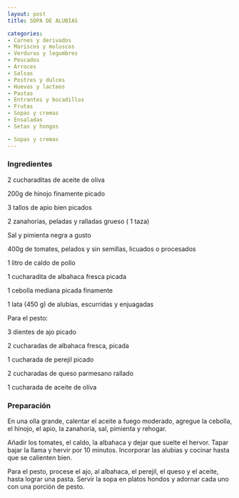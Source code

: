 ```yaml
---
layout: post
title: SOPA DE ALUBIAS

categories:
- Carnes y derivados
- Mariscos y moluscos
- Verduras y legumbres
- Pescados
- Arroces
- Salsas
- Postres y dulces
- Huevos y lacteos
- Pastas
- Entrantes y bocadillos
- Frutas
- Sopas y cremas
- Ensaladas
- Setas y hongos

- Sopas y cremas
---
```

<h3>Ingredientes</h3>
2 cucharaditas de aceite de oliva

200g de hinojo finamente picado

3 tallos de apio bien picados

2 zanahorias, peladas y ralladas grueso ( 1 taza)

Sal y pimienta negra a gusto

400g de tomates, pelados y sin semillas, licuados o procesados

1 litro de caldo de pollo

1 cucharadita de albahaca fresca picada

1 cebolla mediana picada finamente

1 lata (450 g) de alubias, escurridas y enjuagadas

Para el pesto:

3 dientes de ajo picado

2 cucharadas de albahaca fresca, picada

1 cucharada de perejil picado

2 cucharadas de queso parmesano rallado

1 cucharada de aceite de oliva

<h3>Preparación</h3>
En una olla grande, calentar el aceite a fuego moderado, agregue la cebolla, el hinojo, el apio, la zanahoria, sal, pimienta y rehogar.

Añadir los tomates, el caldo, la albahaca y dejar que suelte el hervor. Tapar bajar la llama y hervir por 10 minutos. Incorporar las alubias y cocinar hasta que se calienten bien.

Para el pesto, procese el ajo, al albahaca, el perejil, el queso y el aceite, hasta lograr una pasta. Servir la sopa en platos hondos y adornar cada uno con una porción de pesto.

